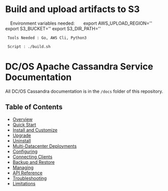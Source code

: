 
# Build and upload artifacts to S3

     Environment variables needed:
       export AWS_UPLOAD_REGION=''
       export S3_BUCKET=''
       export S3_DIR_PATH=''
      
     Tools Needed : Go, AWS Cli, Python3
     
     Script : ./build.sh

# DC/OS Apache Cassandra Service Documentation

All DC/OS Cassandra documentation is in the `/docs` folder of this repository.

## Table of Contents

- [Overview](docs/index.md)
- [Quick Start](docs/quick-start.md)
- [Install and Customize](docs/install-and-customize.md)
- [Upgrade](docs/upgrade.md)
- [Uninstall](docs/uninstall.md)
- [Multi-Datacenter Deployments](docs/multi-dc.md)
- [Configuring](docs/configuration.md)
- [Connecting Clients](docs/connecting-clients.md)
- [Backup and Restore](docs/backup-and-restore.md)
- [Managing](docs/managing.md)
- [API Reference](docs/api-reference.md)
- [Troubleshooting](docs/troubleshooting.md)
- [Limitations](docs/limitations.md)
